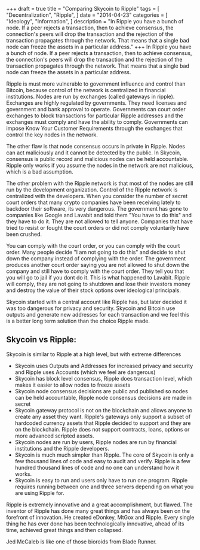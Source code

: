 +++
draft = true
title = "Comparing Skycoin to Ripple"
tags = [
    "Decentralization",
    "Ripple",
]
date = "2014-04-23"
categories = [
    "Ideology",
    "Information",
]
description = "In Ripple you have a bunch of node. If a peer rejects a transaction, then to achieve consensus, the connection's peers will drop the transaction and the rejection of the transaction propagates through the network. That means that a single bad node can freeze the assets in a particular address."
+++
In Ripple you have a bunch of node. If a peer rejects a transaction, then to achieve consensus, the connection's peers will drop the transaction and the rejection of the transaction propagates through the network. That means that a single bad node can freeze the assets in a particular address.

Ripple is must more vulnerable to government influence and control than Bitcoin, because control of the network is centralized in financial institutions. Nodes are run by exchanges (called gateways in ripple). Exchanges are highly regulated by governments. They need licenses and government and bank approval to operate. Governments can court order exchanges to block transactions for particular Ripple addresses and the exchanges must comply and have the ability to comply. Governments can impose Know Your Customer Requirements through the exchanges that control the key nodes in the network.

The other flaw is that node consensus occurs in private in Ripple. Nodes can act maliciously and it cannot be detected by the public. In Skycoin, consensus is public record and malicious nodes can be held accountable. Ripple only works if you assume the nodes in the network are not malicious, which is a bad assumption.

The other problem with the Ripple network is that most of the nodes are still run by the development organization. Control of the Ripple network is centralized with the developers. When you consider the number of secret court orders that many crypto companies have been receiving lately to backdoor their software, its very dangerous. The government has gone to companies like Google and Lavabit and told them "You have to do this" and they have to do it. They are not allowed to tell anyone. Companies that have tried to resist or fought the court orders or did not comply voluntarily have been crushed.

You can comply with the court order, or you can comply with the court order.  Many people decide "I am not going to do this" and decide to shut down the company instead of complying with the order. The government produces another court order saying you are not allowed to shut down the company and still have to comply with the court order. They tell you that you will go to jail if you dont do it. This is what happened to Lavabit. Ripple will comply, they are not going to shutdown and lose their investors money and destroy the value of their stock options over ideological principals.

Skycoin started with a central account like Ripple has, but later decided it was too dangerous for privacy and security. Skycoin and Bitcoin use outputs and generate new addresses for each transaction and we feel this is a better long term solution than the choice Ripple made.

## Skycoin vs Ripple:

Skycoin is similar to Ripple at a high level, but with extreme differences
- Skycoin uses Outputs and Addresses for increased privacy and security and Ripple uses Accounts (which we feel are dangerous)
- Skycoin has block level consensus, Ripple does transaction level, which makes it easier to allow nodes to freeze assets
- Skycoin node consensus decisions are public and published so nodes can be held accountable, Ripple node consensus decisions are made in secret
- Skycoin gateway protocol is not on the blockchain and allows anyone to create any asset they want. Ripple's gateways only support a subset of hardcoded currency assets that Ripple decided to support and they are on the blockchain. Ripple does not support contracts, loans, options or more advanced scripted assets.
- Skycoin nodes are run by users, Ripple nodes are run by financial institutions and the Ripple developers.
- Skycoin is much much simpler than Ripple. The core of Skycoin is only a few thousand lines of code and easy to audit and verify. Ripple is a few hundred thousand lines of code and no one can understand how it works.
- Skycoin is easy to run and users only have to run one program. Ripple requires running between one and three servers depending on what you are using Ripple for.

Ripple is extremely innovative and a great accomplishment, but flawed. The inventor of Ripple has done many great things and has always been on the forefront of innovation. He created eDonkey, MtGox and Ripple. Every single thing he has ever done has been technologically innovative, ahead of its time, achieved great things and then collapsed.

Jed McCaleb is like one of those bioroids from Blade Runner.
